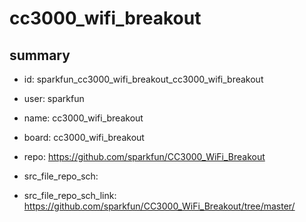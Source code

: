 # cc3000_wifi_breakout
 
## summary 
* id: sparkfun_cc3000_wifi_breakout_cc3000_wifi_breakout
* user: sparkfun
* name: cc3000_wifi_breakout
* board: cc3000_wifi_breakout
* repo: https://github.com/sparkfun/CC3000_WiFi_Breakout



* src_file_repo_sch: 
* src_file_repo_sch_link: https://github.com/sparkfun/CC3000_WiFi_Breakout/tree/master/






